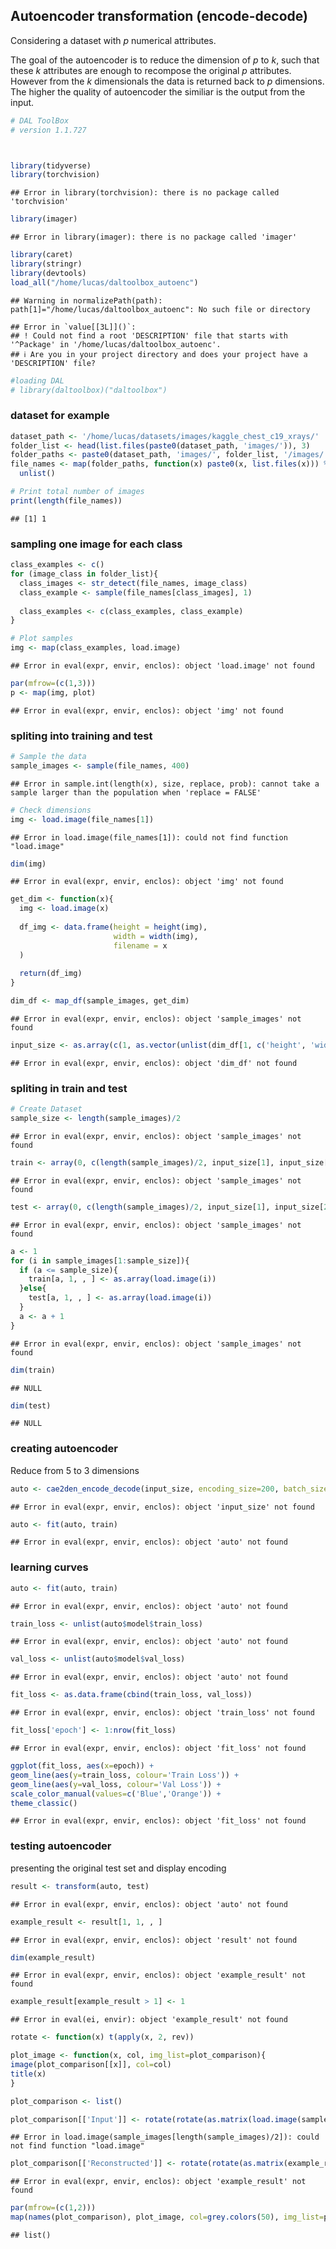 ## Autoencoder transformation (encode-decode)

Considering a dataset with $p$ numerical attributes. 

The goal of the autoencoder is to reduce the dimension of $p$ to $k$, such that these $k$ attributes are enough to recompose the original $p$ attributes. However from the $k$ dimensionals the data is returned back to $p$ dimensions. The higher the quality of autoencoder the similiar is the output from the input. 


```r
# DAL ToolBox
# version 1.1.727



library(tidyverse)
library(torchvision)
```

```
## Error in library(torchvision): there is no package called 'torchvision'
```

```r
library(imager)
```

```
## Error in library(imager): there is no package called 'imager'
```

```r
library(caret)
library(stringr)
library(devtools)
load_all("/home/lucas/daltoolbox_autoenc")
```

```
## Warning in normalizePath(path): path[1]="/home/lucas/daltoolbox_autoenc": No such file or directory
```

```
## Error in `value[[3L]]()`:
## ! Could not find a root 'DESCRIPTION' file that starts with '^Package' in '/home/lucas/daltoolbox_autoenc'.
## ℹ Are you in your project directory and does your project have a 'DESCRIPTION' file?
```

```r
#loading DAL
# library(daltoolbox)("daltoolbox")
```

### dataset for example 


```r
dataset_path <- '/home/lucas/datasets/images/kaggle_chest_c19_xrays/'
folder_list <- head(list.files(paste0(dataset_path, 'images/')), 3)
folder_paths <- paste0(dataset_path, 'images/', folder_list, '/images/')
file_names <- map(folder_paths, function(x) paste0(x, list.files(x))) %>%
  unlist()

# Print total number of images
print(length(file_names))
```

```
## [1] 1
```

### sampling one image for each class


```r
class_examples <- c()
for (image_class in folder_list){
  class_images <- str_detect(file_names, image_class)
  class_example <- sample(file_names[class_images], 1)
  
  class_examples <- c(class_examples, class_example)
}

# Plot samples
img <- map(class_examples, load.image)
```

```
## Error in eval(expr, envir, enclos): object 'load.image' not found
```

```r
par(mfrow=(c(1,3)))
p <- map(img, plot)
```

```
## Error in eval(expr, envir, enclos): object 'img' not found
```

### spliting into training and test


```r
# Sample the data
sample_images <- sample(file_names, 400)
```

```
## Error in sample.int(length(x), size, replace, prob): cannot take a sample larger than the population when 'replace = FALSE'
```

```r
# Check dimensions
img <- load.image(file_names[1])
```

```
## Error in load.image(file_names[1]): could not find function "load.image"
```

```r
dim(img)
```

```
## Error in eval(expr, envir, enclos): object 'img' not found
```

```r
get_dim <- function(x){
  img <- load.image(x) 
  
  df_img <- data.frame(height = height(img),
                       width = width(img),
                       filename = x
  )
  
  return(df_img)
}

dim_df <- map_df(sample_images, get_dim)
```

```
## Error in eval(expr, envir, enclos): object 'sample_images' not found
```

```r
input_size <- as.array(c(1, as.vector(unlist(dim_df[1, c('height', 'width')]))))
```

```
## Error in eval(expr, envir, enclos): object 'dim_df' not found
```

### spliting in train and test


```r
# Create Dataset
sample_size <- length(sample_images)/2
```

```
## Error in eval(expr, envir, enclos): object 'sample_images' not found
```

```r
train <- array(0, c(length(sample_images)/2, input_size[1], input_size[2], input_size[3]))
```

```
## Error in eval(expr, envir, enclos): object 'sample_images' not found
```

```r
test <- array(0, c(length(sample_images)/2, input_size[1], input_size[2], input_size[3]))
```

```
## Error in eval(expr, envir, enclos): object 'sample_images' not found
```

```r
a <- 1
for (i in sample_images[1:sample_size]){
  if (a <= sample_size){
    train[a, 1, , ] <- as.array(load.image(i))
  }else{
    test[a, 1, , ] <- as.array(load.image(i))
  }
  a <- a + 1
}
```

```
## Error in eval(expr, envir, enclos): object 'sample_images' not found
```

```r
dim(train)
```

```
## NULL
```

```r
dim(test)
```

```
## NULL
```

### creating autoencoder
Reduce from 5 to 3 dimensions


```r
auto <- cae2den_encode_decode(input_size, encoding_size=200, batch_size=100, num_epochs=250, learning_rate=0.01)
```

```
## Error in eval(expr, envir, enclos): object 'input_size' not found
```

```r
auto <- fit(auto, train)
```

```
## Error in eval(expr, envir, enclos): object 'auto' not found
```

### learning curves


```r
auto <- fit(auto, train)
```

```
## Error in eval(expr, envir, enclos): object 'auto' not found
```

```r
train_loss <- unlist(auto$model$train_loss)
```

```
## Error in eval(expr, envir, enclos): object 'auto' not found
```

```r
val_loss <- unlist(auto$model$val_loss)
```

```
## Error in eval(expr, envir, enclos): object 'auto' not found
```

```r
fit_loss <- as.data.frame(cbind(train_loss, val_loss))
```

```
## Error in eval(expr, envir, enclos): object 'train_loss' not found
```

```r
fit_loss['epoch'] <- 1:nrow(fit_loss)
```

```
## Error in eval(expr, envir, enclos): object 'fit_loss' not found
```

```r
ggplot(fit_loss, aes(x=epoch)) +
geom_line(aes(y=train_loss, colour='Train Loss')) +
geom_line(aes(y=val_loss, colour='Val Loss')) +
scale_color_manual(values=c('Blue','Orange')) +
theme_classic()
```

```
## Error in eval(expr, envir, enclos): object 'fit_loss' not found
```

### testing autoencoder
presenting the original test set and display encoding


```r
result <- transform(auto, test)
```

```
## Error in eval(expr, envir, enclos): object 'auto' not found
```

```r
example_result <- result[1, 1, , ]
```

```
## Error in eval(expr, envir, enclos): object 'result' not found
```

```r
dim(example_result)
```

```
## Error in eval(expr, envir, enclos): object 'example_result' not found
```

```r
example_result[example_result > 1] <- 1
```

```
## Error in eval(ei, envir): object 'example_result' not found
```

```r
rotate <- function(x) t(apply(x, 2, rev))

plot_image <- function(x, col, img_list=plot_comparison){
image(plot_comparison[[x]], col=col)
title(x)
}

plot_comparison <- list()

plot_comparison[['Input']] <- rotate(rotate(as.matrix(load.image(sample_images[length(sample_images)/2]))))
```

```
## Error in load.image(sample_images[length(sample_images)/2]): could not find function "load.image"
```

```r
plot_comparison[['Reconstructed']] <- rotate(rotate(as.matrix(example_result)))
```

```
## Error in eval(expr, envir, enclos): object 'example_result' not found
```

```r
par(mfrow=(c(1,2)))
map(names(plot_comparison), plot_image, col=grey.colors(50), img_list=plot_comparison)
```

```
## list()
```

